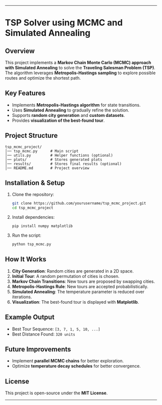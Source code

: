  

---

# **TSP Solver using MCMC and Simulated Annealing**  

## **Overview**  
This project implements a **Markov Chain Monte Carlo (MCMC) approach with Simulated Annealing** to solve the **Traveling Salesman Problem (TSP)**. The algorithm leverages **Metropolis-Hastings sampling** to explore possible routes and optimize the shortest path.  

## **Key Features**  
- Implements **Metropolis-Hastings algorithm** for state transitions.  
- Uses **Simulated Annealing** to gradually refine the solution.  
- Supports **random city generation** and **custom datasets**.  
- Provides **visualization of the best-found tour**.  

## **Project Structure**  
```
tsp_mcmc_project/
│── tsp_mcmc.py      # Main script
│── utils.py         # Helper functions (optional)
│── plots/           # Stores generated plots
│── results/         # Stores final results (optional)
│── README.md        # Project overview
```

## **Installation & Setup**  
1. Clone the repository:  
   ```bash
   git clone https://github.com/yourusername/tsp_mcmc_project.git  
   cd tsp_mcmc_project  
   ```  
2. Install dependencies:  
   ```bash
   pip install numpy matplotlib  
   ```  
3. Run the script:  
   ```bash
   python tsp_mcmc.py  
   ```  

## **How It Works**  
1. **City Generation**: Random cities are generated in a 2D space.  
2. **Initial Tour**: A random permutation of cities is chosen.  
3. **Markov Chain Transitions**: New tours are proposed by swapping cities.  
4. **Metropolis-Hastings Rule**: New tours are accepted probabilistically.  
5. **Simulated Annealing**: The temperature parameter is reduced over iterations.  
6. **Visualization**: The best-found tour is displayed with **Matplotlib**.  

## **Example Output**  
- Best Tour Sequence: `[3, 7, 1, 5, 10, ...]`  
- Best Distance Found: `320 units`  

## **Future Improvements**  
- Implement **parallel MCMC chains** for better exploration.  
- Optimize **temperature decay schedules** for better convergence.  

## **License**  
This project is open-source under the **MIT License**.  

---

